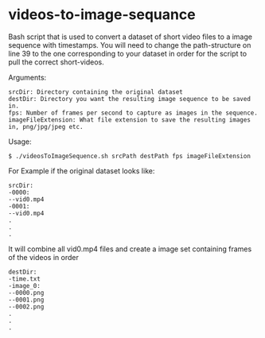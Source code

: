 # videos-to-image-sequance


Bash script that is used to convert a dataset of short video files to a image sequence with timestamps.
You will need to change the path-structure on line 39 to the one corresponding to your dataset in order for the script to pull the correct short-videos.

Arguments:
```
srcDir: Directory containing the original dataset
destDir: Directory you want the resulting image sequence to be saved in.
fps: Number of frames per second to capture as images in the sequence.
imageFileExtension: What file extension to save the resulting images in, png/jpg/jpeg etc.
```

Usage:
```
$ ./videosToImageSequence.sh srcPath destPath fps imageFileExtension
```


For Example if the original dataset looks like:
```
srcDir:
-0000:
--vid0.mp4
-0001:
--vid0.mp4
.
.
.
```
It will combine all vid0.mp4 files and create a image set containing frames of the videos in order
```
destDir:
-time.txt
-image_0:
--0000.png
--0001.png
--0002.png
.
.
.
```



